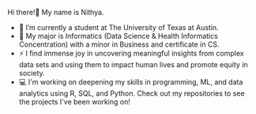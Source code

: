 Hi there!👋 My name is Nithya.

- 🔭 I’m currently a student at The University of Texas at Austin.
- 🌱 My major is Informatics (Data Science & Health Informatics Concentration) with a minor in Business and certificate in CS.
- ⚡ I find immense joy in uncovering meaningful insights from complex data sets and using them to impact human lives and promote equity in society.
- 💻 I'm working on deepening my skills in programming, ML, and data analytics using R, SQL, and Python. Check out my repositories to see the projects I've been working on!
